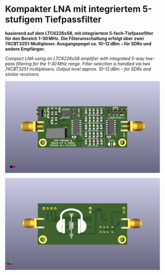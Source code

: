# Kompakter LNA mit integriertem 5-stufigem Tiefpassfilter 
**basierend auf dem LTC6226xS8, mit integriertem 5-fach-Tiefpassfilter für den Bereich 1–30 MHz.**
**Die Filterumschaltung erfolgt über zwei 74CBT3251-Multiplexer. Ausgangspegel ca. 10–12 dBm – für SDRs und andere Empfänger.**

*Compact LNA using an LTC6226xS8 amplifier with integrated 5-way low-pass filtering for the 1–30 MHz range.*
*Filter selection is handled via two 74CBT3251 multiplexers. Output level approx. 10–12 dBm – for SDRs and similar receivers.*

![SDR_PreAmp_Filter](SDR_PreAmp_Filter.png)

![SDR_PreAmp_Filter](SDR_PreAmp_Filter_back.png)


